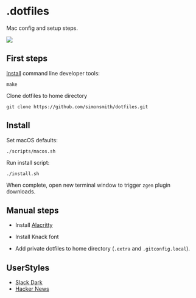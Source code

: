 # .dotfiles

Mac config and setup steps.

![](https://cl.ly/pibU/Image%202018-02-22%20at%2010.12.26%20pm.png)

## First steps

[Install](http://osxdaily.com/2014/02/12/install-command-line-tools-mac-os-x/) command line developer tools:

```
make
```

Clone dotfiles to home directory

```
git clone https://github.com/simonsmith/dotfiles.git
```

## Install

Set macOS defaults:

```
./scripts/macos.sh
```

Run install script:

```
./install.sh
```

When complete, open new terminal window to trigger `zgen` plugin downloads.

## Manual steps

* Install [Alacritty](https://github.com/jwilm/alacritty/)

* Install Knack font

* Add private dotfiles to home directory (`.extra` and `.gitconfig.local`).

## UserStyles

* [Slack Dark](https://userstyles.org/styles/117475/slack-night-mode-black)
* [Hacker News](https://github.com/oskarkrawczyk/hackernews-userstyles)
